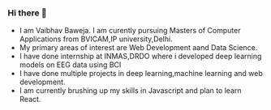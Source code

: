 ### Hi there 👋
* I am Vaibhav Baweja. I am curently pursuing Masters of Computer Applications from BVICAM,IP university,Delhi.
* My primary areas of interest are Web Development aand Data Science.
* I have done internship at INMAS,DRDO where i developed deep learning models on EEG data using BCI
* I have done multiple projects in deep learning,machine learning and web development.
* I am currently brushing up my skills in Javascript and plan to learn React.

<!--
**vaibhavbaweja7/vaibhavbaweja7** is a ✨ _special_ ✨ repository because its `README.md` (this file) appears on your GitHub profile.

Here are some ideas to get you started:

- 🔭 I’m currently working on ...
- 🌱 I’m currently learning ...
- 👯 I’m looking to collaborate on ...
- 🤔 I’m looking for help with ...
- 💬 Ask me about ...
- 📫 How to reach me: ...
- 😄 Pronouns: ...
- ⚡ Fun fact: ...
-->
